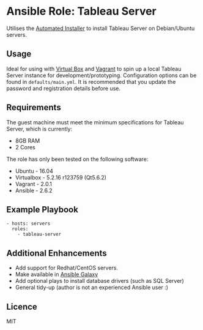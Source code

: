 # Ansible Role: Tableau Server

Utilises the [Automated Installer](https://github.com/tableau/server-install-script-samples/tree/master/linux) to install Tableau Server on Debian/Ubuntu servers.

## Usage

Ideal for using with [Virtual Box](https://www.virtualbox.org/) and [Vagrant](https://www.vagrantup.com/) to spin up a local Tableau Server instance for development/prototyping. Configuration options can be found in `defaults/main.yml`. It is recommended that you update the password and registration details before use.

## Requirements

The guest machine must meet the minimum specifications for Tableau Server, which is currently:

* 8GB RAM
* 2 Cores

The role has only been tested on the following software:

* Ubuntu - 16.04
* Virtualbox - 5.2.16 r123759 (Qt5.6.2)
* Vagrant - 2.0.1
* Ansible - 2.6.2

## Example Playbook

    - hosts: servers
      roles:
        - tableau-server

## Additional Enhancements

* Add support for Redhat/CentOS servers.
* Make available in [Ansible Galaxy](https://galaxy.ansible.com/home)
* Add optional plays to install database drivers (such as SQL Server)
* General tidy-up (author is not an experienced Ansible user :)

## Licence

MIT
